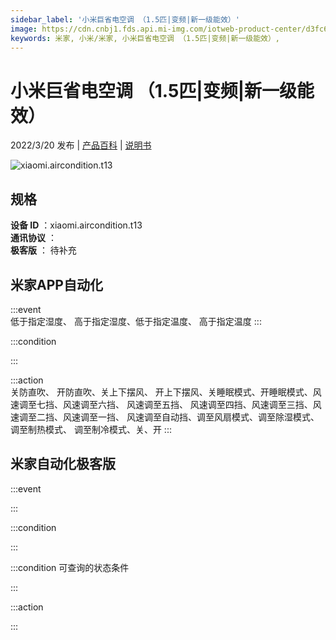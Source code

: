 ```yaml
---
sidebar_label: '小米巨省电空调 （1.5匹|变频|新一级能效）'
image: https://cdn.cnbj1.fds.api.mi-img.com/iotweb-product-center/d3fc6740a12c8ad263821057333d6624_1642410378415.png?GalaxyAccessKeyId=AKVGLQWBOVIRQ3XLEW&Expires=9223372036854775807&Signature=cG0+VaikUXD/NeLePVSVLS8S2zQ=
keywords: 米家, 小米/米家, 小米巨省电空调 （1.5匹|变频|新一级能效）, 
---
```

# 小米巨省电空调 （1.5匹|变频|新一级能效）

2022/3/20 发布 | [产品百科](https://home.mi.com/webapp/content/baike/product/index.html?model=xiaomi.aircondition.t13/) | [说明书](https://home.mi.com/views/introduction.html?model=xiaomi.aircondition.t13&region=cn)

![xiaomi.aircondition.t13](https://cdn.cnbj1.fds.api.mi-img.com/iotweb-product-center/d3fc6740a12c8ad263821057333d6624_1642410378415.png?GalaxyAccessKeyId=AKVGLQWBOVIRQ3XLEW&Expires=9223372036854775807&Signature=cG0+VaikUXD/NeLePVSVLS8S2zQ=)

## 规格  
> 
**设备 ID** ：xiaomi.aircondition.t13  
**通讯协议** ：  
**极客版**  ： 待补充 


## 米家APP自动化  

:::event  
低于指定湿度、 高于指定湿度、低于指定温度、 高于指定温度
:::

:::condition  

:::

:::action   
关防直吹、 开防直吹、关上下摆风、 开上下摆风、关睡眠模式、开睡眠模式、风速调至七挡、风速调至六挡、 风速调至五挡、 风速调至四挡、风速调至三挡、风速调至二挡、风速调至一挡、 风速调至自动挡、调至风扇模式、调至除湿模式、 调至制热模式、 调至制冷模式、关、开
:::

## 米家自动化极客版  

:::event  

:::

:::condition  

:::

:::condition 可查询的状态条件  

:::

:::action  

:::

        

